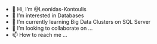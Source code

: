 - 👋 Hi, I’m @Leonidas-Kontoulis
- 👀 I’m interested in Databases
- 🌱 I’m currently learning Big Data Clusters on SQL Server 
- 💞️ I’m looking to collaborate on ...
- 📫 How to reach me ...

<!---
Leonidas-Kontoulis/Leonidas-Kontoulis is a ✨ special ✨ repository because its `README.md` (this file) appears on your GitHub profile.
You can click the Preview link to take a look at your changes.
--->
